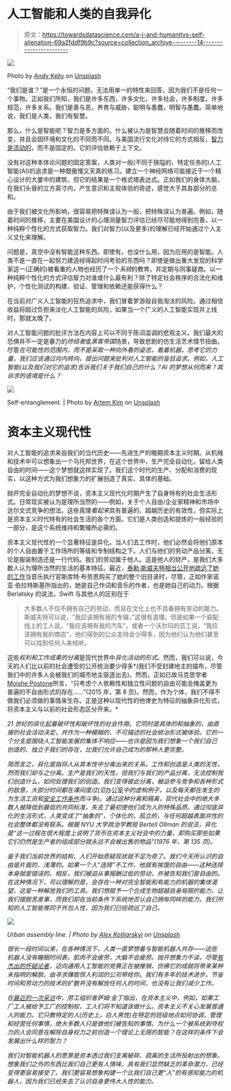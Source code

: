 # 人工智能和人类的自我异化

> 原文：<https://towardsdatascience.com/a-i-and-humanitys-self-alienation-69a2fddf9b9c?source=collection_archive---------14----------------------->

![](img/35a8f22b6e65a84818eebcb753cd7996.png)

Photo by [Andy Kelly](https://unsplash.com/@askkell?utm_source=unsplash&utm_medium=referral&utm_content=creditCopyText) on [Unsplash](https://unsplash.com/search/photos/robot?utm_source=unsplash&utm_medium=referral&utm_content=creditCopyText)

“我们是谁？”是一个永恒的问题，无法用单一的特性来回答，因为我们不是任何一个事物。正如我们所知，我们是许多东西，许多文化，许多社会，许多制度，许多规范，许多关系。我们是善与恶，养育与威胁，聪明与愚蠢，明智与愚蠢。简单地说，我们是人类，我们有智慧。

那么，什么是智能呢？智力是多方面的。什么被认为是智慧会随着时间的推移而改变，并且会因环境和文化的不同而不同。与美国流行文化对待它的方式相反，[智力是流动的](https://news.stanford.edu/pr/2007/pr-dweck-020707.html)，而不是固定的。它的评估依赖于上下文。

没有对这种本体论问题的固定答案，人类对一般(不同于狭隘的、特定任务的)人工智能(AI)的追求是一种既傲慢又天真的练习。建立一个神经网络可能接近于一个精心设计的大厦中的建筑，但它的结果是一个格式塔表达式。正如我们的身体大脑，在我们头骨的立方英寸内，产生意识和主观体验的奇迹，感觉大于其各部分的总和。

由于我们被文化所影响，很容易把特殊误认为一般，把特殊误认为普遍。例如，随着时间的推移，主要在美国设计的心理测量智力评估已经尽可能地得到完善，以一种纯粹个性化的方式获取智力。我们对智力(以及更多)的理解已经开始通过个人主义文化来理解。

问题是，真空中没有智能这种东西。即使有，也没什么用，因为应用的是智能。人类不是一直在一起努力建造经得起时间考验的东西吗？即使是做出重大发现的科学家这一(正确的)被看重的人物也经历了一个*系统*的教育，并定期与同事磋商。以一种纯粹个性化的方式评估智力对谁或什么最有利？除了特定社会秩序的合法化和维护，个性化测试的构建、验证、管理和依赖还能获得什么？

在当前对广义人工智能的狂热追求中，我们冒着梦游般自我淘汰的风险。通过相信收益将超过负担来淡化人工智能的风险，如果当一个广义的人工智能实现并上线时，那就太晚了。

对人工智能问题的批评方法在内容上可以不同于陈词滥调的悲观主义。我们最大的恐惧并不一定是暴力的*终结者*或*黑客帝国*场景，导致悲剧的仿生活艺术情节扭曲。尽管*在可能性的范围内，而不是采取一种向外看的姿态，看着机器，思考它的力量，我们应该通过向内转向，提出问题来批判对人工智能的盲目追求。例如，人工智能(以及我们对它的追求)告诉我们关于我们自己的什么？AI 的梦想从何而来？其诉求的语境是什么？*

![](img/5cf633f9a30a7bec3ed210bd140ffd47.png)

Self-entanglement. | Photo by [Artem Kim](https://unsplash.com/@nezelenoe?utm_source=unsplash&utm_medium=referral&utm_content=creditCopyText) on [Unsplash](https://unsplash.com/search/photos/robot?utm_source=unsplash&utm_medium=referral&utm_content=creditCopyText)

# 资本主义现代性

对人工智能的追求来自我们的当代历史——先进生产的晚期资本主义时期。从机械和技术中可以想象出一个乌托邦世界，在这个世界中，生产完全自动化，留给人类自由的时间——这个梦想就这样实现了。我们这个时代的生产、分配和消费的现实，以这种方式为我们想象力的扩展创造了真实、具体的基础。

抛开完全自动化的梦想不谈，资本主义现代化时期产生了自身特有的社会生活形式。日常现实被认为是理所当然的——例如，关于个人自由/企业家精神和市场中达尔文式竞争的想法。这些真理*看起来*具有普遍的、超越历史的有效性，但实际上是资本主义时代特有的社会生活的各个方面。它们是人类创造和提炼的一般经验的一部分，是这个系统维持和繁殖所必需的。

资本主义现代性的一个显著特征是异化。当人们去工作时，他们必然会将他们原本的个人自由置于工作场所的等级和专制结构之下。人们与他们的劳动产品分离，无论是服装制造还是一行代码。我们的劳动属于他人。这是他人的财产，是我们大多数人认为理所当然的生活的基本特征。最近，[泰勒·斯威夫特相当公开地疏远了她的工作](https://www.nbcnews.com/think/opinion/taylor-swift-scooter-braun-catalogue-battle-about-more-just-music-ncna1025541)当音乐执行官斯库特·布劳恩购买了她的整个旧目录时，尽管，正如作家诺亚·伯拉特斯基所指出的，她是自己作词和音乐的作者，也是她自己的动力。根据 Berlatsky 的说法，Swift 与其他人的区别在于

> 大多数人不仅不拥有自己的劳动，而且在文化上也不具备拥有劳动的能力。斯威夫特可以说，“我应该拥有我的专辑，”这很有道理。但是如果一个装配线上的工人说，“我应该拥有我的汽车”，或者一个沃尔玛的员工说，“我应该拥有我的商店”，他们得到的公众支持会少得多，因为他们认为他们甚至可以找到任何人来倾听。

这些*权利和工作成果的分离*是现代世界中*异化活动的形式*。然而，我们可以说，今天的人们比以前的社会遭受的公开统治要少得多*(我们不受封建地主的摆布，尽管我们中的许多人会被我们的城市地主驱逐出去)。然而，正如已故马克思学者[Moishe Postone](https://www.academia.edu/30235918/The_Task_of_Critical_Theory_Today_Rethinking_the_Critique_of_Capitalism_and_its_Futures_Article_information)所言，“只考虑个人依赖性和独立性问题的自由可能会掩盖更为普遍的不自由形式的存在……”(2015 年，第 8 页)。然而，作为个体，我们不得不做我们必须做的事情来生存。正是这种以现代性的他律史为特征的抽象异化形式，将资本主义与以前的社会形态区分开来。*

*21 世纪的异化起着破坏性和破坏性的社会作用。它同时是具体的和抽象的，由直接的社会活动决定，并作为一种模糊的、不可描述的社会统治形式被体验。它的一个分支是围绕人工智能发展的集体不响应——也许是因为我们想象一个我们自己创造的、独立于我们的存在，比我们允许自己成为的那种人更完整。*

*简而言之，异化是指将人从其本性中分离出来的关系。工作和创造是人类的天性，然而我们却与之分离。生产是我们的天性，但我们与我们的产品分离，无法控制我们创造什么，如何处理我们的创造。我们变得彼此分离，被迫参与竞争和各种形式的敌意，大部分时间都在课间度过(见*办公室*中的虚构例子，以及每天都在发生的为生活工资和[安全工作条件](https://www.youtube.com/watch?v=d9m7d07k22A)而斗争)。通过这种分离和隔离，现代社会中的绝大多数人被降低到最低的共同标准，失去了最初使他们成为人的特殊品质。通过彻底异化的生活形式，人类变成了“抽象的”，个体化的，孤立的，与任何超越表面共性的社会整体都没有联系。根据 NYU 大学政治学教授 Bertell Ollman 的说法，异化是“这一过程在很大程度上说明了货币在资本主义社会中的力量，即购买那些如果它们仍然是生产者的组成部分就永远不会被出售的物品”(1976 年，第 135 页)。*

*鉴于我们当前世界的结构，人们开始质疑现状就不足为奇了。我们今天所认识的自由是片面的、浅薄的。如果一个人“选择”不工作，他就有挨饿的自由——这种选择本身就是错误的。相反，我们被迫从事报酬过低的劳动，并被告知我们是自由的。在这种情况下，可以理解的是，会存在一种对完全智能和有能力的机器的集体渴望，这是一种解放我们的工具。我们想赋予一个合成生物超越自身局限的能力，让我们摆脱苦差事，而我们却在当前条件下系统地否认自己拥有同样的能力。我们所知的人工智能等同于外包人性，因为我们已经疏远了自己。*

*![](img/710f168d53c0a066755732bc29177595.png)*

*Urban assembly line. | Photo by [Alex Kotliarskyi](https://unsplash.com/@frantic?utm_source=unsplash&utm_medium=referral&utm_content=creditCopyText) on [Unsplash](https://unsplash.com/search/photos/call-center?utm_source=unsplash&utm_medium=referral&utm_content=creditCopyText)*

*很长一段时间以来，在各种情况下，人类一直梦想着与智能机器人共存——这些机器人没有睡眠时间表，肌肉不会疲劳，大脑不会疲劳。抛开想象力不谈，尽管[有杰出的怀疑论者](https://www.vanityfair.com/news/2017/03/elon-musk-billion-dollar-crusade-to-stop-ai-space-x)，迈向通用人工智能的竞赛正在被推销，仿佛它的成就将带来某种未指明的解脱，由寻求赚取惊人利润的公司带给你。我们有多年的技术进步。节省时间和劳动力的技术的扩散并没有解放任何人的时间，也没有让我们减少工作。*

*在[最近的一次采访](https://www.blubrry.com/jacobin/45138661/the-vast-majority-what-a-socialist-society-will-actually-look-like-with-sam-gindin/)中，劳工组织者萨姆·金丁指出，在资本主义中，例如，如果工厂工人被给予工厂的控制权，工人们将不知道该做什么。资本主义不关心发展普通人的能力。它只教特定的人(历史上，白人男性)在特定的班级地点如何协调，管理和经营任何事情，绝大多数人只是做他们被告知的事情。为什么一个被系统剥夺权力的人会同意在解除自身权力之前创造一个理论上无限的智能？在这样的条件下会发展出什么样的智力？*

*我们对智能机器人的愿景是资本透过我们支离破碎、疏离的生活所投射出的想象。想象我们之外的东西比我们自己更有人情味，具有我们显然缺乏的革命潜力，已经变得更容易接受了。我们更容易想象构建一个比我们自己更“人”的有感知能力的机器人，因为我们已经失去了认识自身更伟大人性的能力。*